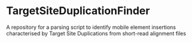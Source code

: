 # TargetSiteDuplicationFinder
A repository for a parsing script to identify mobile element insertions characterised by Target Site Duplications from short-read alignment files
